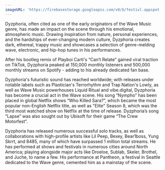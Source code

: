 ```yaml
---
imageURL: 'https://firebasestorage.googleapis.com/v0/b/festivl.appspot.com/o/wicked-woods-2025%2FDyzphoria.jpg?alt=media&token=55efdb04-9d19-42c3-81ee-fbda1f9dd0d4'
---
```


Dyzphoria, often cited as one of the early originators of the Wave Music genre, has made an impact on the scene through his emotional, atmospheric music. Drawing inspiration from nature, personal experiences, and the hardships of ever-changing modern culture, Dyzphoria creates dark, ethereal, trappy music and showcases a selection of genre-melding wave, electronic, and hip-hop tunes in his performances.

After his bootleg remix of Playboi Carti's “Can’t Relate” gained viral traction on TikTok, Dyzphoria peaked at 150,000 monthly listeners and 500,000 monthly streams on Spotify - adding to his already dedicated fan base.

Dyzphoria's futuristic sound has reached worldwide; with releases under notable labels such as Plastician's Terrorhythm and Trap Nation's Lowly, as well as Wave Music powerhouses Liquid Ritual and vibe.digital, Dyzphoria has become a crucial act in the Wave scene. His song “Nympho” has been placed in global Netflix shows “Who Killed Sara?”, which became the most popular non-English Netflix title, as well as "Elite" Season 8, which was the third most watched show on Netflix at the time of release. Dyzphoria’s song “Lapse” was also sought out by Ubisoft for their game “The Crew Motorfest”.

Dyzphoria has released numerous successful solo tracks, as well as collaborations with high-profile artists like Lil Peep, Bexey, Bear1boss, Yung Skrrt, and 8485, many of which have surpassed 1 million total streams. He has performed at shows and festivals in numerous cities around North America; playing alongside major acts like Droeloe, Sublab, Skeler, Brothel, and Juche, to name a few. His performance at Pantheon, a festival in Seattle dedicated to the Wave genre, cemented him as a mainstay of the scene.
